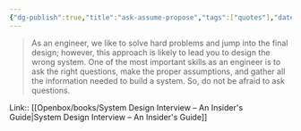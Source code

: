 ```yaml
---
{"dg-publish":true,"title":"ask-assume-propose","tags":["quotes"],"date":"2024-01-10T15:50:32+03:00","modified_at":"2024-02-27T11:13:04+03:00","aliases":"ask-assume-propose","dg-path":"/quotes/202401101550.md","permalink":"/quotes/202401101550/","dgPassFrontmatter":true}
---
```



> As an engineer, we like to solve hard problems and jump into the final design; however, this approach is likely to lead you to design the wrong system. One of the most important skills as an engineer is to ask the right questions, make the proper assumptions, and gather all the information needed to build a system. So, do not be afraid to ask questions.

Link:: [[Openbox/books/System Design Interview – An Insider's Guide|System Design Interview – An Insider's Guide]]

